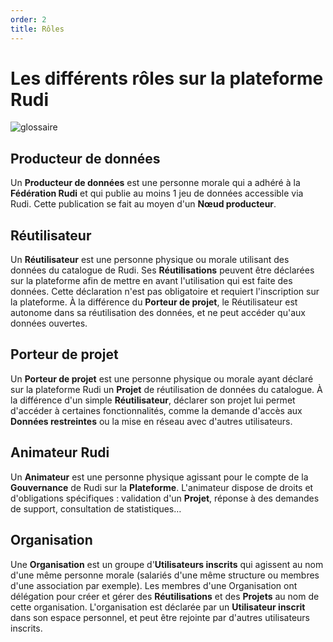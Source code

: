```yaml
---
order: 2
title: Rôles
---
```


# Les différents rôles sur la plateforme Rudi

![glossaire]({{site.url}}/assets/images/glossaire/human-banner.png)


## Producteur de données

Un **Producteur de données** est une personne morale qui a adhéré à la **Fédération Rudi** et qui publie au moins 1 jeu de données accessible via Rudi. Cette publication se fait au moyen d'un **Nœud producteur**.

## Réutilisateur

Un **Réutilisateur** est une personne physique ou morale utilisant des données du catalogue de Rudi. Ses **Réutilisations** peuvent être déclarées sur la plateforme afin de mettre en avant l'utilisation qui est faite des données. Cette déclaration n'est pas obligatoire et requiert l'inscription sur la plateforme. À la différence du **Porteur de projet**, le Réutilisateur est autonome dans sa réutilisation des données, et ne peut accéder qu'aux données ouvertes.

## Porteur de projet 

Un **Porteur de projet** est une personne physique ou morale ayant déclaré sur la plateforme Rudi un **Projet** de réutilisation de données du catalogue. À la différence d'un simple **Réutilisateur**, déclarer son projet lui permet d'accéder à certaines fonctionnalités, comme la demande d'accès aux **Données restreintes** ou la mise en réseau avec d'autres utilisateurs.

## Animateur Rudi

Un **Animateur** est une personne physique agissant pour le compte de la **Gouvernance** de Rudi sur la **Plateforme**. L'animateur dispose de droits et d'obligations spécifiques : validation d'un **Projet**, réponse à des demandes de support, consultation de statistiques…

## Organisation

Une **Organisation** est un groupe d'**Utilisateurs inscrits** qui agissent au nom d'une même personne morale (salariés d'une même structure ou membres d'une association par exemple). Les membres d'une Organisation ont délégation pour créer et gérer des **Réutilisations** et des **Projets** au nom de cette organisation. L'organisation est déclarée par un **Utilisateur inscrit** dans son espace personnel, et peut être rejointe par d'autres utilisateurs inscrits.

